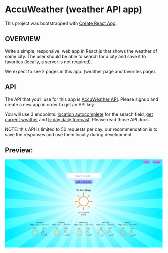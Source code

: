 # AccuWeather (weather API app)

This project was bootstrapped with [Create React App](https://github.com/facebook/create-react-app).

## OVERVIEW

Write a simple, responsive, web app in React.js that shows the weather of some city. The user should
be able to search for a city and save it to favorites (locally, a server is not required).

We expect to see 2 pages in this app. (weather page and favorites page).

## API

The API that you’ll use for this app is [AccuWeather API](https://developer.accuweather.com). Please
signup and create a new app in order to get an API key.

You will use 3 endpoints:
[location autocomplete](https://developer.accuweather.com/accuweather-locations-api/apis/get/locations/v1/cities/autocomplete)
for the search field,
[get current weather](https://developer.accuweather.com/accuweather-current-conditions-api/apis) and
[5-day daily forecast](https://developer.accuweather.com/accuweather-forecast-api/apis). Please read
those API docs.

NOTE: this API is limited to 50 requests per day. our recommendation is to save the responses and
use them locally during development.

## Preview:

<img src="./screenshot.png" alt="screenshot" width="700" />
